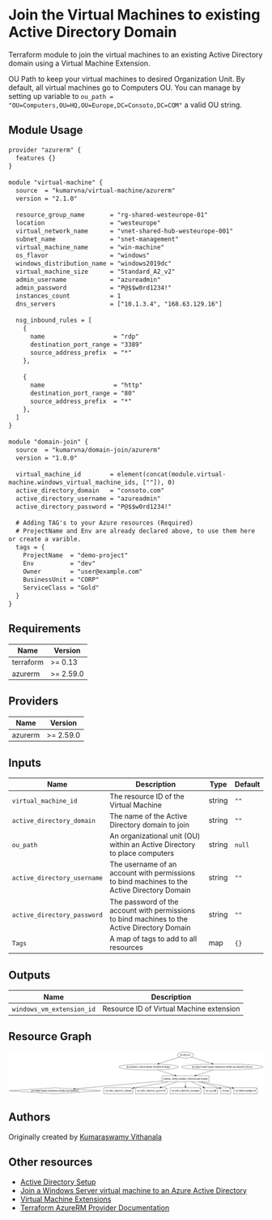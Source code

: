 # Join the Virtual Machines to existing Active Directory Domain

Terraform module to join the virtual machines to an existing Active Directory domain using a Virtual Machine Extension.

OU Path to keep your virtual machines to desired Organization Unit. By default, all virtual machines go to Computers OU. You can manage by setting up variable to `ou_path = "OU=Computers,OU=HQ,OU=Europe,DC=Consoto,DC=COM"` a valid OU string.
  
## Module Usage

```hcl
provider "azurerm" {
  features {}
}

module "virtual-machine" {
  source  = "kumarvna/virtual-machine/azurerm"
  version = "2.1.0"

  resource_group_name       = "rg-shared-westeurope-01"
  location                  = "westeurope"
  virtual_network_name      = "vnet-shared-hub-westeurope-001"
  subnet_name               = "snet-management"
  virtual_machine_name      = "win-machine"
  os_flavor                 = "windows"
  windows_distribution_name = "windows2019dc"
  virtual_machine_size      = "Standard_A2_v2"
  admin_username            = "azureadmin"
  admin_password            = "P@$$w0rd1234!"
  instances_count           = 1
  dns_servers               = ["10.1.3.4", "168.63.129.16"]

  nsg_inbound_rules = [
    {
      name                   = "rdp"
      destination_port_range = "3389"
      source_address_prefix  = "*"
    },

    {
      name                   = "http"
      destination_port_range = "80"
      source_address_prefix  = "*"
    },
  ]
}

module "domain-join" {
  source  = "kumarvna/domain-join/azurerm"
  version = "1.0.0"

  virtual_machine_id        = element(concat(module.virtual-machine.windows_virtual_machine_ids, [""]), 0)
  active_directory_domain   = "consoto.com"
  active_directory_username = "azureadmin"
  active_directory_password = "P@$$w0rd1234!"

  # Adding TAG's to your Azure resources (Required)
  # ProjectName and Env are already declared above, to use them here or create a varible. 
  tags = {
    ProjectName  = "demo-project"
    Env          = "dev"
    Owner        = "user@example.com"
    BusinessUnit = "CORP"
    ServiceClass = "Gold"
  }
}
```

## Requirements

Name | Version
-----|--------
terraform | >= 0.13
azurerm | >= 2.59.0

## Providers

| Name | Version |
|------|---------|
azurerm | >= 2.59.0

## Inputs

Name | Description | Type | Default
---- | ----------- | ---- | -------
`virtual_machine_id` |The resource ID of the Virtual Machine| string | `""`
`active_directory_domain`|The name of the Active Directory domain to join|string | `""`
`ou_path`|An organizational unit (OU) within an Active Directory to place computers|string|`null`
`active_directory_username`|The username of an account with permissions to bind machines to the Active Directory Domain|string|`""`
`active_directory_password`|The password of the account with permissions to bind machines to the Active Directory Domain|string|`""`
`Tags`|A map of tags to add to all resources|map|`{}`

## Outputs

|Name | Description|
|---- | -----------|
`windows_vm_extension_id`|Resource ID of Virtual Machine extension

## Resource Graph

![Resource Graph](graph.png)

## Authors

Originally created by [Kumaraswamy Vithanala](mailto:kumarvna@gmail.com)

## Other resources

* [Active Directory Setup](https://cloudblogs.microsoft.com/industry-blog/en-gb/technetuk/2016/06/08/setting-up-active-directory-via-powershell/)
* [Join a Windows Server virtual machine to an Azure Active Directory](https://docs.microsoft.com/en-us/azure/active-directory-domain-services/join-windows-vm-template)
* [Virtual Machine Extensions](https://docs.microsoft.com/en-us/azure/virtual-machines/extensions/features-windows#:~:text=Azure%20virtual%20machine%20(VM)%20extensions,VM%20extension%20can%20be%20used.)
* [Terraform AzureRM Provider Documentation](https://www.terraform.io/docs/providers/azurerm/index.html)
